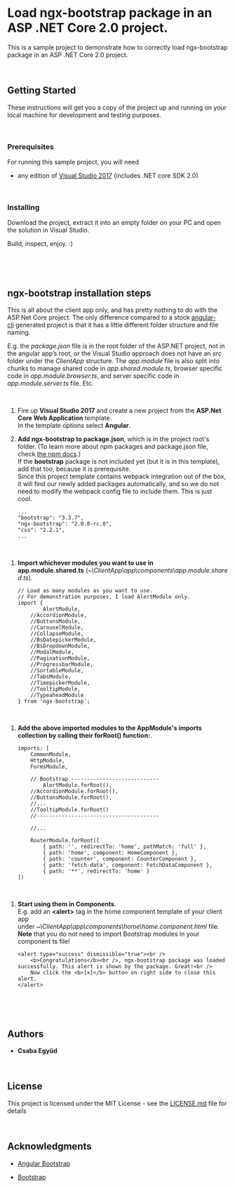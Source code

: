 Load **ngx-bootstrap** package in an ASP .NET Core 2.0 project.
===============================================================

This is a sample project to demonstrate how to correctly load ngx-bootstrap
package in an ASP .NET Core 2.0 project.

 

Getting Started
---------------

These instructions will get you a copy of the project up and running on your
local machine for development and testing purposes.

 

### Prerequisites

For running this sample project, you will need

-   any edition of [Visual Studio 2017](https://www.visualstudio.com/downloads/)
    (includes .NET core SDK 2.0)

 

### Installing

Download the project, extract it into an empty folder on your PC and open the
solution in Visual Studio.

Build, inspect, enjoy. :)

 

 

ngx-bootstrap installation steps
--------------------------------

This is all about the client app only, and has pretty nothing to do with the
ASP.Net Core project. The only difference compared to a
stock [angular-cli](https://cli.angular.io/) generated project is that it has a
little different folder structure and file naming.

E.g. the *package.json* file is in the root folder of the ASP.NET project, not
in the angular app’s root, or the Visual Studio approach does not have an *src*
folder under the *ClientApp* structure. The *app.module* file is also split into
chunks to manage shared code in *app.shared.module.ts*, browser specific code in
*app.module.browser.ts*, and server specific code in *app.module.server.ts*
file. Etc.

 

1.  Fire up **Visual Studio 2017** and create a new project from the **ASP.Net
    Core Web Application** template.   
    In the template options select **Angular**.  
    

2.  **Add ngx-bootstrap to package.json**, which is in the project root's
    folder. (To learn more about npm packages and package.json file, check [the
    npm docs](https://docs.npmjs.com/files/package.json).)  
    If the **bootstrap** package is not included yet (but it is in this
    template), add that too, because it is prerequisite.   
    Since this project template contains webpack integration out of the box, it
    will find our newly added packages automatically, and so we do not need to
    modify the webpack config file to include them. This is just cool. 

    ~~~~~~~~~~~~~~~~~~~~~~~~~~~~~~~~~~~~~~~~~~~~~~~~~~~~~~~~~~~~~~~~~~~~~~~~~~~~
    ...
    "bootstrap": "3.3.7",
    "ngx-bootstrap": "2.0.0-rc.0",
    "css": "2.2.1",
    ...
    ~~~~~~~~~~~~~~~~~~~~~~~~~~~~~~~~~~~~~~~~~~~~~~~~~~~~~~~~~~~~~~~~~~~~~~~~~~~~

 

1.  **Import whichever modules you want to use in
    app.module.shared.ts** (*\~\\ClientApp\\app\\components\\app.module.shared.ts*). 

    ~~~~~~~~~~~~~~~~~~~~~~~~~~~~~~~~~~~~~~~~~~~~~~~~~~~~~~~~~~~~~~~~~~~~~~~~~~~~
    // Load as many modules as you want to use. 
    // For demonstration purposes, I load AlertModule only.
    import {
            AlertModule, 
        //AccordionModule,
        //ButtonsModule,
        //CarouselModule,
        //CollapseModule,
        //BsDatepickerModule,
        //BsDropdownModule,
        //ModalModule,
        //PaginationModule,
        //ProgressbarModule,
        //SortableModule,
        //TabsModule,
        //TimepickerModule,
        //TooltipModule,
        //TypeaheadModule
    } from 'ngx-bootstrap';
    ~~~~~~~~~~~~~~~~~~~~~~~~~~~~~~~~~~~~~~~~~~~~~~~~~~~~~~~~~~~~~~~~~~~~~~~~~~~~

 

1.  **Add the above imported modules to the AppModule's imports collection by
    calling their forRoot() function:**. 

    ~~~~~~~~~~~~~~~~~~~~~~~~~~~~~~~~~~~~~~~~~~~~~~~~~~~~~~~~~~~~~~~~~~~~~~~~~~~~
    imports: [
        CommonModule,
        HttpModule,
        FormsModule,

        // Bootstrap ----------------------------
            AlertModule.forRoot(),
        //AccordionModule.forRoot(),
        //ButtonsModule.forRoot(),
        //...
        //TooltipModule.forRoot()
        //---------------------------------------

        //...

        RouterModule.forRoot([
            { path: '', redirectTo: 'home', pathMatch: 'full' },
            { path: 'home', component: HomeComponent },
            { path: 'counter', component: CounterComponent },
            { path: 'fetch-data', component: FetchDataComponent },
            { path: '**', redirectTo: 'home' }
    ])
    ~~~~~~~~~~~~~~~~~~~~~~~~~~~~~~~~~~~~~~~~~~~~~~~~~~~~~~~~~~~~~~~~~~~~~~~~~~~~

 

1.  **Start using them in Components**.   
    E.g. add an **\<alert\>** tag in the home component template of your client
    app under *\~\\ClientApp\\app\\components\\home\\home.component.html* file.   
    **Note** that you do not need to import Bootstrap modules in your component
    ts file!  
    

    ~~~~~~~~~~~~~~~~~~~~~~~~~~~~~~~~~~~~~~~~~~~~~~~~~~~~~~~~~~~~~~~~~~~~~~~~~~~~
    <alert type="success" dismissible="true"><br />
        <b>Congratulations</b><br />, ngx-bootstrap package was loaded successfully. This alert is shown by the package. Great!<br />
        Now click the <b>[x]</b> button on right side to close this alert.
    </alert>
    ~~~~~~~~~~~~~~~~~~~~~~~~~~~~~~~~~~~~~~~~~~~~~~~~~~~~~~~~~~~~~~~~~~~~~~~~~~~~

 

 

Authors
-------

-   **Csaba Együd**

 

License
-------

This project is licensed under the MIT License - see the
[LICENSE.md](LICENSE.md) file for details

 

Acknowledgments
---------------

-   [Angular Bootstrap](https://valor-software.com/ngx-bootstrap/#/)

-   [Bootstrap](http://getbootstrap.com/)

